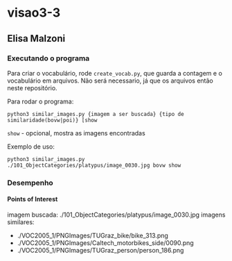# visao3-3
## Elisa Malzoni

### Executando o programa
Para criar o vocabulário, rode `create_vocab.py`, que guarda a contagem e o vocabulário em arquivos. Não será necessario, já que os arquivos então neste repositório.

Para rodar o programa:

`python3 similar_images.py {imagem a ser buscada} {tipo de similaridade(bovw|poi)} [show` 

`show` - opcional, mostra as imagens encontradas

Exemplo de uso:

`python3 similar_images.py ./101_ObjectCategories/platypus/image_0030.jpg bovw show`

### Desempenho
#### Points of Interest

imagem buscada:  ./101_ObjectCategories/platypus/image_0030.jpg
imagens similares: 
-  ./VOC2005_1/PNGImages/TUGraz_bike/bike_313.png
-  ./VOC2005_1/PNGImages/Caltech_motorbikes_side/0090.png
-  ./VOC2005_1/PNGImages/TUGraz_person/person_186.png


